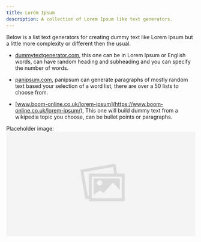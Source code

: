 ```yaml
---
title: Lorem Ipsum
description: A collection of Lorem Ipsum like text generators.
---
```


Below is a list text generators for creating dummy text like Lorem Ipsum but a little more complexity or different then the usual.

- [dummytextgenerator.com](http://www.dummytextgenerator.com/), this one can be in Lorem Ipsum or English words, can have random heading and subheading and you can specify the number of words.

- [panipsum.com](https://panipsum.com/), panipsum can generate paragraphs of mostly random text based your selection of a word list, there are over a 50 lists to choose from.

- [www.boom-online.co.uk/lorem-ipsum](https://www.boom-online.co.uk/lorem-ipsum/), This one will build dummy text from a wikipedia topic you choose, can be bullet points or paragraphs.

Placeholder image:
![placeholder](src/images/placehold.jpeg)